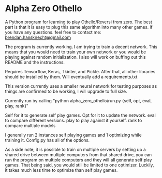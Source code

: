 # Alpha Zero Othello

A Python program for learning to play Othello/Reversi from zero. The best part is that it is easy
to plug this same algorithm into many other games. If you have any questions. feel free to contact me:
brendan.hansknecht@gmail.com

The program is currently working. I am trying to train a decent network. This means that you would need
to train your own network or you would be playing against random initialization. I also will work on buffing out
this README and the instructions.

Requires Tensorflow, Keras, Tkinter, and Pickle. After that, all other libraries should be installed by them.
Will eventually add a requirements.txt

This version currently uses a smaller neural network for testing purposes as things are confirmed
to be working, I will upgrade to full size.

Currently run by calling "python alpha_zero_othello\run.py {self, opt, eval, play, rank}"

Self for it to generate self play games.
Opt for it to update the network.
eval to compare different versions.
play to play against it yourself.
rank to compare multiple models

I generally run 2 instances self playing games and 1 optimizing while training it.
Config.py has all of the options. 

As a side note, it is possible to train on multiple servers by setting up a shared drive between multiple computers
from that shared drive, you can run the program on multiple computers and they will all generate self play games.
That being said, you would still be limited to one optimizer. Luckily, it takes much less time to optimize than
self play games.
